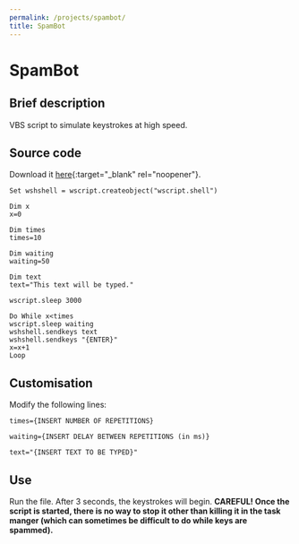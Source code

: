 ```yaml
---
permalink: /projects/spambot/
title: SpamBot
---
```

# SpamBot
## Brief description
VBS script to simulate keystrokes at high speed.
## Source code
Download it [here](https://raw.githubusercontent.com/petar-vitorac/petar-vitorac.github.io/master/download/SpamBot.vbs){:target="_blank" rel="noopener"}.
```vbs
Set wshshell = wscript.createobject("wscript.shell")

Dim x
x=0

Dim times
times=10

Dim waiting
waiting=50

Dim text
text="This text will be typed."

wscript.sleep 3000

Do While x<times
wscript.sleep waiting
wshshell.sendkeys text
wshshell.sendkeys "{ENTER}"
x=x+1
Loop
```
## Customisation
Modify the following lines:
```vbs
times={INSERT NUMBER OF REPETITIONS}
```

```vbs
waiting={INSERT DELAY BETWEEN REPETITIONS (in ms)}
```

```vbs
text="{INSERT TEXT TO BE TYPED}"
```
## Use
Run the file. After 3 seconds, the keystrokes will begin.
**CAREFUL! Once the script is started, there is no way to stop it other than killing it in the task manger (which can sometimes be difficult to do while keys are spammed).**
